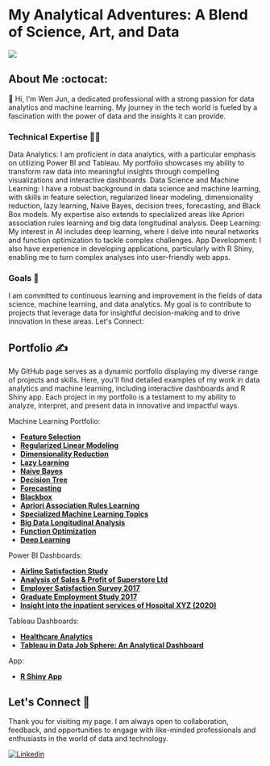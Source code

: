 # My Analytical Adventures: A Blend of Science, Art, and Data
![](https://user-images.githubusercontent.com/74038190/240906093-9be4d344-6782-461a-b5a6-32a07bf7b34e.gif)

## About Me :octocat:

👋 Hi, I'm Wen Jun, a dedicated professional with a strong passion for data analytics and machine learning. My journey in the tech world is fueled by a fascination with the power of data and the insights it can provide.

### Technical Expertise 👨‍💻
Data Analytics: I am proficient in data analytics, with a particular emphasis on utilizing Power BI and Tableau. My portfolio showcases my ability to transform raw data into meaningful insights through compelling visualizations and interactive dashboards.
Data Science and Machine Learning: I have a robust background in data science and machine learning, with skills in feature selection, regularized linear modeling, dimensionality reduction, lazy learning, Naive Bayes, decision trees, forecasting, and Black Box models. My expertise also extends to specialized areas like Apriori association rules learning and big data longitudinal analysis.
Deep Learning: My interest in AI includes deep learning, where I delve into neural networks and function optimization to tackle complex challenges.
App Development: I also have experience in developing applications, particularly with R Shiny, enabling me to turn complex analyses into user-friendly web apps.

### Goals :dart:
I am committed to continuous learning and improvement in the fields of data science, machine learning, and data analytics. My goal is to contribute to projects that leverage data for insightful decision-making and to drive innovation in these areas.
Let's Connect:

## Portfolio :writing_hand:

My GitHub page serves as a dynamic portfolio displaying my diverse range of projects and skills. Here, you'll find detailed examples of my work in data analytics and machine learning, including interactive dashboards and R Shiny app.
Each project in my portfolio is a testament to my ability to analyze, interpret, and present data in innovative and impactful ways.

Machine Learning Portfolio:
- **[Feature Selection](https://wenjun78.github.io/portfolio/Feature%20Selection.html)**
- **[Regularized Linear Modeling](https://wenjun78.github.io/portfolio/Regularized%20Linear%20Regression.html)**
- **[Dimensionality Reduction](https://wenjun78.github.io/portfolio/Dimensionality%20Reduction.html)**
- **[Lazy Learning](https://wenjun78.github.io/portfolio/Lazy%20Learning.html)**
- **[Naive Bayes](https://wenjun78.github.io/portfolio/Naive%20Bayes.html)**
- **[Decision Tree](https://wenjun78.github.io/portfolio/Decision%20Tree.html)**
- **[Forecasting](https://wenjun78.github.io/portfolio/Forecasting.html)**
- **[Blackbox](https://wenjun78.github.io/portfolio/Black%20Box.html)**
- **[Apriori Association Rules Learning](https://wenjun78.github.io/portfolio/Apriori%20Association.html)**
- **[Specialized Machine Learning Topics](https://wenjun78.github.io/portfolio/Specialized%20Machine%20Learning%20Topics.html)**
- **[Big Data Longitudinal Analysis](https://wenjun78.github.io/portfolio/Big%20Data%20Longitudinal%20Analysis.html)**
- **[Function Optimization](https://wenjun78.github.io/portfolio/Optimization.html)**
- **[Deep Learning](https://wenjun78.github.io/portfolio/DeepLearning.html)**

Power BI Dashboards:
- **[Airline Satisfaction Study](https://tinyurl.com/flightsatrat)**
- **[Analysis of Sales & Profit of Superstore Ltd](https://tinyurl.com/dynamiklau)**
- **[Employer Satisfaction Survey 2017](https://tinyurl.com/2017-ess)**
- **[Graduate Employment Study 2017](https://tinyurl.com/2017-sls)**
- **[Insight into the inpatient services of Hospital XYZ (2020)](https://tinyurl.com/laujpmc23)**

Tableau Dashboards:
- **[Healthcare Analytics](https://public.tableau.com/views/HealthcareAnalytics_17015232280100/Dashboard1?:language=en-US&:display_count=n&:origin=viz_share_link)**
- **[Tableau in Data Job Sphere: An Analytical Dashboard](https://public.tableau.com/views/TableauinDataJobSphereAnAnalyticalDashboard/JobAnalytics?:language=en-US&:display_count=n&:origin=viz_share_link)**

App:
- **[R Shiny App](https://f7cnn8-wj-lau.shinyapps.io/Assign5/)** 

## Let's Connect :handshake:
Thank you for visiting my page. I am always open to collaboration, feedback, and opportunities to engage with like-minded professionals and enthusiasts in the world of data and technology.

[![Linkedin](https://img.shields.io/badge/LinkedIn-0077B5?style=for-the-badge&logo=linkedin&logoColor=white)](https://www.linkedin.com/in/wjun/)
